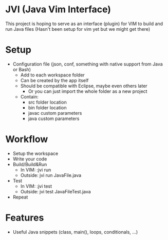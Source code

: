 # JVI (Java Vim Interface)
This project is hoping to serve as an interface (plugin) for VIM to build and run Java files
(Hasn't been setup for vim yet but we might get there)

# Setup
- Configuration file (json, conf, something with native support from Java or Bash)
	- Add to each workspace folder
	- Can be created by the app itself
	- Should be compatible with Eclipse, maybe even others later
		- Or you can just import the whole folder as a new project
	- Contain:
		- src folder location
		- bin folder location
		- javac custom parameters
		- java custom parameters

# Workflow
- Setup the workspace
- Write your code
- Build/Build&Run 
	- In VIM: :jvi run
	- Outside: jvi run JavaFile.java
- Test
	- In VIM: :jvi test
	- Outside: jvi test JavaFileTest.java
- Repeat

# Features
- Useful Java snippets (class, main(), loops, conditionals, ...)


